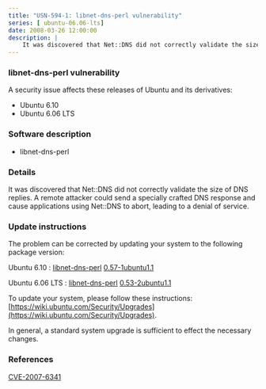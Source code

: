 ```yaml
---
title: "USN-594-1: libnet-dns-perl vulnerability"
series: [ ubuntu-06.06-lts]
date: 2008-03-26 12:00:00
description: |
    It was discovered that Net::DNS did not correctly validate the size of DNS replies.  A remote attacker could send a specially crafted DNS response and cause applications using Net::DNS to abort, leading to a denial of service. 
--- 
```

 
### libnet-dns-perl vulnerability

A security issue affects these releases of Ubuntu and its derivatives:

* Ubuntu 6.10
* Ubuntu 6.06 LTS

### Software description

* libnet-dns-perl 

### Details

It was discovered that Net::DNS did not correctly validate the size of DNS replies. A remote attacker could send a specially crafted DNS response and cause applications using Net::DNS to abort, leading to a denial of service. 

### Update instructions

The problem can be corrected by updating your system to the following package version:

Ubuntu 6.10
 : [libnet-dns-perl](https://launchpad.net/ubuntu/+source/libnet-dns-perl) <span> [0.57-1ubuntu1.1](https://launchpad.net/ubuntu/+source/libnet-dns-perl/0.57-1ubuntu1.1) </span> 

Ubuntu 6.06 LTS
 : [libnet-dns-perl](https://launchpad.net/ubuntu/+source/libnet-dns-perl) <span> [0.53-2ubuntu1.1](https://launchpad.net/ubuntu/+source/libnet-dns-perl/0.53-2ubuntu1.1) </span> 

To update your system, please follow these instructions: [https://wiki.ubuntu.com/Security/Upgrades](https://wiki.ubuntu.com/Security/Upgrades).

In general, a standard system upgrade is sufficient to effect the necessary changes. 

### References

 [CVE-2007-6341](http://people.ubuntu.com/~ubuntu-security/cve/CVE-2007-6341)
 
